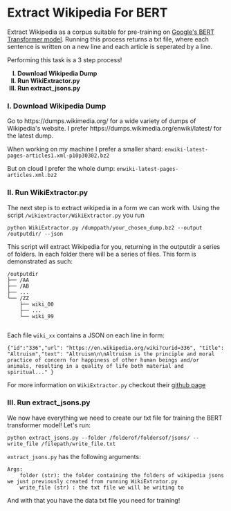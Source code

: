 # Extract Wikipedia For BERT

Extract Wikipedia as a corpus suitable for pre-training on [Google's BERT Transformer model](https://github.com/google-research/bert). 
Running this process returns a txt file, where each sentence is written on a new line and each article is seperated by a line. 

Performing this task is a 3 step process! 
<ol type="I">
    <b>
    <li> Download Wikipedia Dump </li>
    <li> Run WikiExtractor.py </li>
    <li> Run extract_jsons.py </li>
    </b>
</ol>


<h3> I. Download Wikipedia Dump  </h3>
Go to https://dumps.wikimedia.org/ for a wide variety of dumps of Wikipedia's website. I prefer 
https://dumps.wikimedia.org/enwiki/latest/ for the latest dump. 

When working on my machine I prefer a smaller shard: `enwiki-latest-pages-articles1.xml-p10p30302.bz2`

But on cloud I prefer the whole dump: `enwiki-latest-pages-articles.xml.bz2`

<h3> II. Run WikiExtractor.py </h3>

The next step is to extract wikipedia in a form we can work with. Using the script `/wikiextractor/WikiExtractor.py`  you run 

```
python WikiExtractor.py /dumppath/your_chosen_dump.bz2 --output /outputdir/ --json 
```
This script will extract Wikipedia for you, returning in the outputdir a series of folders. In each folder there will be a series of files.
This form is demonstrated as such:

```
/outputdir
├── /AA 
├── /AB
├── ...
└── /ZZ
    ├── wiki_00
    ├── ...
    └── wiki_99
    
```
Each file `wiki_xx` contains a JSON on each line in form:

```
{"id":"336","url": "https://en.wikipedia.org/wiki?curid=336", "title": "Altruism","text": "Altruism\n\nAltruism is the principle and moral practice of concern for happiness of other human beings and/or animals, resulting in a quality of life both material and spiritual..." } 
```

For more information on `WikiExtractor.py` checkout their [github page](https://github.com/attardi/wikiextractor)

<h3> III. Run extract_jsons.py </h3>

We now have everything we need to create our txt file for training the BERT transformer model! Let's run:

```
python extract_jsons.py --folder /folderof/foldersof/jsons/ --write_file /filepath/write_file.txt 
```

`extract_jsons.py` has the following arguments:

```
Args:
    folder (str): the folder containing the folders of wikipedia jsons we just previously created from running WikiExtrator.py
    write_file (str) : the txt file we will be writing to 
```

And with that you have the data txt file you need for training! 
